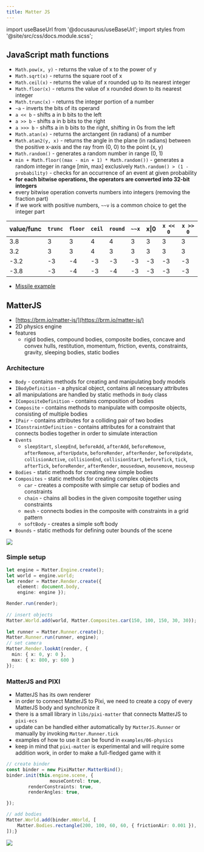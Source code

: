 ```yaml
---
title: Matter JS
---
```


import useBaseUrl from '@docusaurus/useBaseUrl';
import styles from '@site/src/css/docs.module.scss';

## JavaScript math functions
- `Math.pow(x, y)` - returns the value of x to the power of y
- `Math.sqrt(x)` - returns the square root of x
- `Math.ceil(x)` - returns the value of x rounded up to its nearest integer
- `Math.floor(x)` - returns the value of x rounded down to its nearest integer
- `Math.trunc(x)` - returns the integer portion of a number
- `~a` - inverts the bits of its operand
- `a << b` - shifts a in b bits to the left
- `a >> b` - shifts a in b bits to the right
- `a >>> b` - shifts a in b bits to the right, shifting in 0s from the left
- `Math.atan(x)` - returns the arctangent (in radians) of a number
- `Math.atan2(y, x)` - returns the angle in the plane (in radians) between the positive x-axis and the ray from (0, 0) to the point (x, y)
- `Math.random()` - generates a random number in range (0, 1)
- `min + Math.floor((max - min + 1) * Math.random())` - generates a random integer in range [min, max] exclusively
`Math.random() > (1 - probability)` - checks for an occurrence of an event at given probability
- **for each bitwise operations, the operators are converted into 32-bit integers**
- every bitwise operation converts numbers into integers (removing the fraction part)
- if we work with positive numbers, `~~v` is a common choice to get the integer part

|value/func|`trunc`|`floor`|`ceil`|`round`|`~~x`| x&#124;0 | `x << 0`| `x >> 0` |
|---|---|--|--|--|--|--|--|--|
|3.8|3|3|4|4|3|3|3|3|
|3.2|3|3|4|3|3|3|3|3|
|-3.2|-3|-4|-3|-3|-3|-3|-3|-3|
|-3.8|-3|-4|-3|-4|-3|-3|-3|-3|

- [Missile example](../examples/dynamics/missile)

## MatterJS
- [https://brm.io/matter-js/](https://brm.io/matter-js/)
- 2D physics engine
- features
  - rigid bodies, compound bodies, composite bodies, concave and convex hulls, restitution, momentum, friction, events, constraints, gravity, sleeping bodies, static bodies

### Architecture
- `Body` - contains methods for creating and manipulating body models
- `IBodyDefinition` - a physical object, contains all necessary attributes
- all manipulations are handled by static methods in `Body` class
- `ICompositeDefinition` - contains composition of bodies
- `Composite` - contains methods to manipulate with composite objects, consisting of multiple bodies
- `IPair` - contains attributes for a colliding pair of two bodies
- `IConstraintDefinition` - contains attributes for a constraint that connects bodies together in order to simulate interaction
- `Events`
  - `sleepStart`, `sleepEnd`, `beforeAdd`, `afterAdd`, `beforeRemove`, `afterRemove`, `afterUpdate`, `beforeRender`, `afterRender`, `beforeUpdate`, `collisionActive`, `collisionEnd`, `collisionStart`, `beforeTick`, `tick`, `afterTick`, `beforeRender`, `afterRender`, `mousedown`, `mousemove`, `mouseup`
- `Bodies` - static methods for creating new simple bodies
- `Composites` - static methods for creating complex objects
  - `car` - creates a composite with simple car setup of bodies and constraints
  - `chain` - chains all bodies in the given composite together using constraints
  - `mesh` - connects bodies in the composite with constraints in a grid pattern
  - `softBody` - creates a simple soft body
- `Bounds` - static methods for defining outer bounds of the scene

<div className={styles.figure}>
  <img className={styles.fill} src={useBaseUrl('img/docs/tutorials/06-matterjs/architecture.svg')} />
</div>

### Simple setup

```typescript
let engine = Matter.Engine.create();
let world = engine.world;
let render = Matter.Render.create({ 
    element: document.body,
    engine: engine });

Render.run(render);
 
// insert objects
Matter.World.add(world, Matter.Composites.car(150, 100, 150, 30, 30));
 
let runner = Matter.Runner.create();
Matter.Runner.run(runner, engine);
// set camera
Matter.Render.lookAt(render, {
  min: { x: 0, y: 0 },
  max: { x: 800, y: 600 }
});
```

### MatterJS and PIXI
- MatterJS has its own renderer
- in order to connect MatterJS to Pixi, we need to create a copy of every MatterJS body and synchronize it
- there is a small library in `libs/pixi-matter` that connects MatterJS to `pixi-ecs`
- update can be handled either automatically by `MatterJS.Runner` or manually by invoking `Matter.Runner.tick` 
- examples of how to use it can be found in `examples/06-physics`
- keep in mind that `pixi-matter` is experimental and will require some addition work, in order to make a full-fledged game with it

```typescript
// create binder
const binder = new PixiMatter.MatterBind();
binder.init(this.engine.scene, {
                mouseControl: true,
        renderConstraints: true,
        renderAngles: true,

});

// add bodies
Matter.World.add(binder.mWorld, [
    Matter.Bodies.rectangle(200, 100, 60, 60, { frictionAir: 0.001 }),
]);}
```

<div className={styles.figure}>
  <img className={styles.fill} src={useBaseUrl('img/docs/tutorials/06-matterjs/lifecycle.svg')} />
</div>